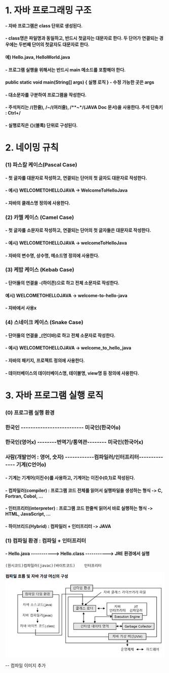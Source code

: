 # 1. 자바 프로그래밍 구조
#### - 자바 프로그램은 class 단위로 생성된다.
#### - class명은 파일명과 동일하고, 반드시 첫글자는 대문자로 한다. 두 단어가 연결되는 경우에는 두번째 단어의 첫글자도 대문자로 한다.
####	예) Hello.java, HelloWorld.java
#### - 프로그램 실행을 위해서는 반드시 main 메소드를 포함해야 한다.
#### 	public static void main(String[] args) { 실행 로직 } - 수정 가능한 곳은 args
#### - 대소문자를 구분하여 프로그램을 작성한다.
#### - 주석처리는 /(한줄), /*~*/(여러줄), /**~*/(JAVA Doc 문서)을 사용한다. 주석 단축키 : Ctrl+/
#### - 실행로직은 {}(블록) 단위로 구성된다.


# 2. 네이밍 규칙
### (1) 파스칼 케이스(Pascal Case)
#### - 첫 글자를 대문자로 작성하고, 연결되는 단어의 첫 글자도 대문자로 작성한다.
#### - 예시) WELCOMETOHELLOJAVA -> WelcomeToHelloJava
#### - 자바의 클래스명 정의에 사용한다.

### (2) 카멜 케이스 (Camel Case)
#### - 첫 글자를 소문자로 작성하고, 연결되는 단어의 첫 글자들은 대문자로 작성한다.
#### - 예시) WELCOMETOHELLOJAVA -> welcomeToHelloJava
#### - 자바의 변수명, 상수명, 메소드명 정의에 사용한다.

### (3) 케밥 케이스 (Kebab Case)
#### - 단어들의 연결을 -(하이픈)으로 하고 전체 소문자로 작성한다.
#### 예시) WELCOMETOHELLOJAVA -> welcome-to-hello-java
#### - 자바에서 사용x

### (4) 스네이크 케이스 (Snake Case)
#### - 단어들의 연결을 _(언더바)로 하고 전체 소문자로 작성한다.
#### - 예시) WELCOMETOHELLOJAVA -> welcome_to_hello_java
#### - 자바의 패키지, 프로젝트 정의에 사용한다.
#### - 데이터베이스의 데이터베이스명, 테이블명, view명 등 정의에 사용한다.


# 3. 자바 프로그램 실행 로직 
### (0) 프로그램  실행 환경
### 한국인       -------------------------- 미국인(한국어o)
### 한국인(영어x) --------번역기/통역관-------- 미국인(한국어x)

### 사람(개발언어 : 영어, 숫자) ------------컴파일러/인터프리터-------------- 기계(C언어o)

#### - 기계는 기계어(이진수)를 사용하고, 기계어는 이진수(0,1)로 작성된다.
#### - 컴파일러(compiler) : 프로그램 코드 전체를 읽어서 실행파일을 생성하는 형식 -> C, Fortran, Cobol, ...
#### - 인터프리터(interpreter) : 프로그램 코드 한줄씩 읽어서 바로 실행하는 형식 -> HTML, JavaScript, ...
#### - 하이브리드(Hybrid) : 컴파일러 + 인터프리터 -> JAVA

### (1) 컴파일 환경 : 컴파일 + 인터프리터
#### - Hello.java -----------> Hello.class -----------> JRE 환경에서 실행
	(원시코드)컴파일러(javac)(바이트코드)	인터프리터
![참고이미지](../md_images/01_jvm.png)
		
-- 컴파일 이미지 추가